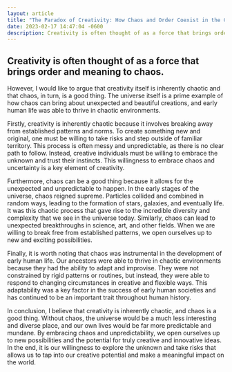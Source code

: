 ```yaml
---
layout: article
title: "The Paradox of Creativity: How Chaos and Order Coexist in the Creative Process"
date: 2023-02-17 14:47:04 -0600
description: Creativity is often thought of as a force that brings order and meaning to chaos. However, I would like to argue that creativity itself is inherently chaotic and that chaos, in turn
---
```


## Creativity is often thought of as a force that brings order and meaning to chaos. 
However, I would like to argue that creativity itself is inherently chaotic and that chaos, in turn, is a good thing. The universe itself is a prime example of how chaos can bring about unexpected and beautiful creations, and early human life was able to thrive in chaotic environments.

Firstly, creativity is inherently chaotic because it involves breaking away from established patterns and norms. To create something new and original, one must be willing to take risks and step outside of familiar territory. This process is often messy and unpredictable, as there is no clear path to follow. Instead, creative individuals must be willing to embrace the unknown and trust their instincts. This willingness to embrace chaos and uncertainty is a key element of creativity.

Furthermore, chaos can be a good thing because it allows for the unexpected and unpredictable to happen. In the early stages of the universe, chaos reigned supreme. Particles collided and combined in random ways, leading to the formation of stars, galaxies, and eventually life. It was this chaotic process that gave rise to the incredible diversity and complexity that we see in the universe today. Similarly, chaos can lead to unexpected breakthroughs in science, art, and other fields. When we are willing to break free from established patterns, we open ourselves up to new and exciting possibilities.

Finally, it is worth noting that chaos was instrumental in the development of early human life. Our ancestors were able to thrive in chaotic environments because they had the ability to adapt and improvise. They were not constrained by rigid patterns or routines, but instead, they were able to respond to changing circumstances in creative and flexible ways. This adaptability was a key factor in the success of early human societies and has continued to be an important trait throughout human history.

In conclusion, I believe that creativity is inherently chaotic, and chaos is a good thing. Without chaos, the universe would be a much less interesting and diverse place, and our own lives would be far more predictable and mundane. By embracing chaos and unpredictability, we open ourselves up to new possibilities and the potential for truly creative and innovative ideas. In the end, it is our willingness to explore the unknown and take risks that allows us to tap into our creative potential and make a meaningful impact on the world.
